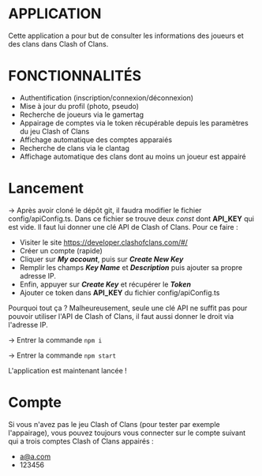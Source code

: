 # APPLICATION

Cette application a pour but de consulter les informations des joueurs et des clans dans Clash of Clans.



# FONCTIONNALITÉS

- Authentification (inscription/connexion/déconnexion)
- Mise à jour du profil (photo, pseudo)
- Recherche de joueurs via le gamertag
- Appairage de comptes via le token récupérable depuis les paramètres du jeu Clash of Clans
- Affichage automatique des comptes apparaiés
- Recherche de clans via le clantag
- Affichage automatique des clans dont au moins un joueur est appairé



# Lancement

-> Après avoir cloné le dépôt git, il faudra modifier le fichier config/apiConfig.ts.
Dans ce fichier se trouve deux *const* dont **API_KEY** qui est vide. Il faut lui donner une clé API de Clash of Clans. Pour ce faire :
- Visiter le site https://developer.clashofclans.com/#/
- Créer un compte (rapide)
- Cliquer sur ***My account***, puis sur ***Create New Key***
- Remplir les champs ***Key Name*** et ***Description*** puis ajouter sa propre adresse IP.
- Enfin, appuyer sur ***Create Key*** et récupérer le ***Token***
- Ajouter ce token dans **API_KEY** du fichier config/apiConfig.ts

Pourquoi tout ça ? Malheureusement, seule une clé API ne suffit pas pour pouvoir utiliser l'API de Clash of Clans, il faut aussi donner le droit via l'adresse IP.

-> Entrer la commande `npm i`

-> Entrer la commande `npm start`

L'application est maintenant lancée !



# Compte

Si vous n'avez pas le jeu Clash of Clans (pour tester par exemple l'appairage), vous pouvez toujours vous connecter sur le compte suivant qui a trois comptes Clash of Clans appairés :
- a@a.com
- 123456
